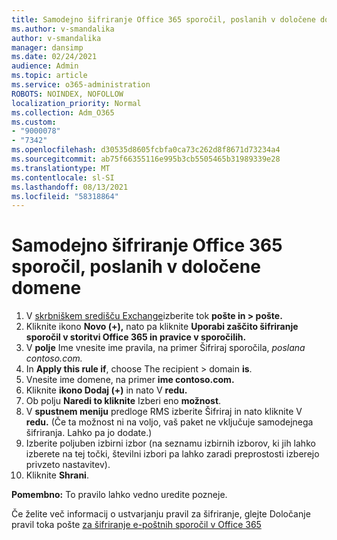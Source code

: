 ```yaml
---
title: Samodejno šifriranje Office 365 sporočil, poslanih v določene domene
ms.author: v-smandalika
author: v-smandalika
manager: dansimp
ms.date: 02/24/2021
audience: Admin
ms.topic: article
ms.service: o365-administration
ROBOTS: NOINDEX, NOFOLLOW
localization_priority: Normal
ms.collection: Adm_O365
ms.custom:
- "9000078"
- "7342"
ms.openlocfilehash: d30535d8605fcbfa0ca73c262d8f8671d73234a4
ms.sourcegitcommit: ab75f66355116e995b3cb5505465b31989339e28
ms.translationtype: MT
ms.contentlocale: sl-SI
ms.lasthandoff: 08/13/2021
ms.locfileid: "58318864"
---
```

# <a name="automatically-encrypt-office-365-email-messages-sent-to-certain-domains"></a>Samodejno šifriranje Office 365 sporočil, poslanih v določene domene

1. V [skrbniškem središču Exchange](https://outlook.office365.com/ecp/)izberite tok **pošte in > pošte.** 
2. Kliknite ikono **Novo (+),** nato pa kliknite **Uporabi zaščito šifriranje sporočil v storitvi Office 365 in pravice v sporočilih.**
3. V **polje** Ime vnesite ime pravila, na primer Šifriraj sporočila, *poslana contoso.com.*
4. In **Apply this rule if**, choose The recipient > domain **is**. 
5. Vnesite ime domene, na primer **ime contoso.com.**
6. Kliknite **ikono Dodaj (+)** in nato V **redu.**
7. Ob polju **Naredi to kliknite** Izberi eno **možnost**. 
8. V **spustnem meniju** predloge RMS izberite Šifriraj in nato kliknite V **redu.**  (Če ta možnost ni na voljo, vaš paket ne vključuje samodejnega šifriranja. Lahko pa jo dodate.)
9. Izberite poljuben izbirni izbor (na seznamu izbirnih izborov, ki jih lahko izberete na tej točki, številni izbori pa lahko zaradi preprostosti izberejo privzeto nastavitev).
10. Kliknite **Shrani**.

**Pomembno:** To pravilo lahko vedno uredite pozneje.

Če želite več informacij o ustvarjanju pravil za šifriranje, glejte Določanje pravil toka pošte [za šifriranje e-poštnih sporočil v Office 365](https://docs.microsoft.com/microsoft-365/compliance/define-mail-flow-rules-to-encrypt-email)